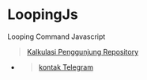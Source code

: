 # LoopingJs
Looping Command Javascript


> <a href="https://profile-counter.glitch.me/Infoonlygit/count.svg">Kalkulasi Penggunjung Repository</a>

* > <a href="https://t.me/ssportmora" type="submit">kontak Telegram</a>
